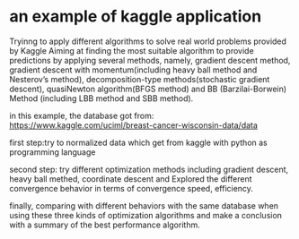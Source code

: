 # an example of kaggle application
Tryinng to apply different algorithms to solve real world problems provided by Kaggle
Aiming at finding the most suitable algorithm to provide predictions by applying several methods, namely, gradient descent method, gradient descent with momentum(including heavy ball method and Nesterov’s method), decomposition-type methods(stochastic gradient descent), quasiNewton algorithm(BFGS method) and BB (Barzilai-Borwein) Method (including LBB method and SBB method).

in this example, the database got from: https://www.kaggle.com/uciml/breast-cancer-wisconsin-data/data

first step:try to normalized data which get from kaggle with python as programming language

second step: try different optimization methods including gradient descent, heavy ball methed, coordinate descent and Explored the different convergence behavior in terms of convergence speed, efficiency.

finally, comparing with different behaviors with the same database when using these three kinds of optimization algorithms and make a conclusion with a summary of the best performance algorithm.
